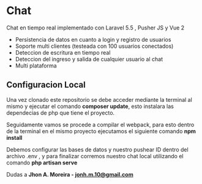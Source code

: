 # Chat
Chat en tiempo real implementado con Laravel 5.5 , Pusher JS y Vue 2

* Persistencia de datos en cuanto a login y registro de usuarios
* Soporte multi clientes (testeada con 100 usuarios conectados)
* Deteccion de escritura en tiempo real
* Deteccion del ingreso y salida de cualquier usuario al chat
* Multi plataforma

## Configuracion Local

Una vez clonado este repositorio se debe acceder mediante la terminal al mismo y ejecutar el comando **composer update**, esto instalara las dependecias de php que tiene el proyecto.

Seguidamente vamos se procede a compilar el webpack, para esto dentro de la terminal en el mismo proyecto ejecutamos el siguiente comando **npm install**

Debemos configurar las bases de datos y nuestro pushear ID dentro del archivo .env , y para finalizar corremos nuestro chat local utilizando el comando **php artisan serve**

Dudas a **Jhon A. Moreira - jonh.m.10@gmail.com**
